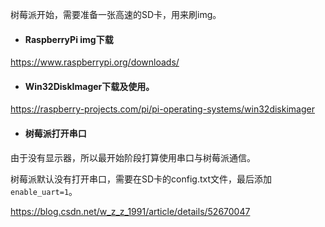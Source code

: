 树莓派开始，需要准备一张高速的SD卡，用来刷img。

* #### RaspberryPi img下载

https://www.raspberrypi.org/downloads/

* #### Win32DiskImager下载及使用。

https://raspberry-projects.com/pi/pi-operating-systems/win32diskimager

* #### 树莓派打开串口

由于没有显示器，所以最开始阶段打算使用串口与树莓派通信。

树莓派默认没有打开串口，需要在SD卡的config.txt文件，最后添加`enable_uart=1`。

https://blog.csdn.net/w_z_z_1991/article/details/52670047